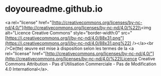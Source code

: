 # doyoureadme.github.io

<a rel="license" href="[http://creativecommons.org/licenses/by-nc-nd/4.0/"](http://creativecommons.org/licenses/by-nc-nd/4.0/%22)\<img alt="Licence Creative Commons" style="border-width:0" src="[https://i.creativecommons.org/l/by-nc-nd/4.0/88x31.png"](https://i.creativecommons.org/l/by-nc-nd/4.0/88x31.png%22) /\>\</a\>\<br /\>Ce(tte) œuvre est mise à disposition selon les termes de la \<a rel="license" href="[http://creativecommons.org/licenses/by-nc-nd/4.0/"](http://creativecommons.org/licenses/by-nc-nd/4.0/%22)Licence Creative Commons Attribution - Pas d'Utilisation Commerciale - Pas de Modification 4.0 International\</a\>.
